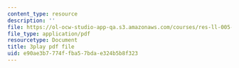 ```yaml
---
content_type: resource
description: ''
file: https://ol-ocw-studio-app-qa.s3.amazonaws.com/courses/res-ll-005-mathematics-of-big-data-and-machine-learning-january-iap-2020/e90ae3b7774ffba57bdae324b5b8f323_MTakzGAhYvo.pdf
file_type: application/pdf
resourcetype: Document
title: 3play pdf file
uid: e90ae3b7-774f-fba5-7bda-e324b5b8f323
---
```

